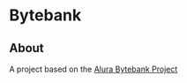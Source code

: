 # Bytebank

## About

A project based on the [Alura Bytebank Project](https://cursos.alura.com.br/formacao-react-js)